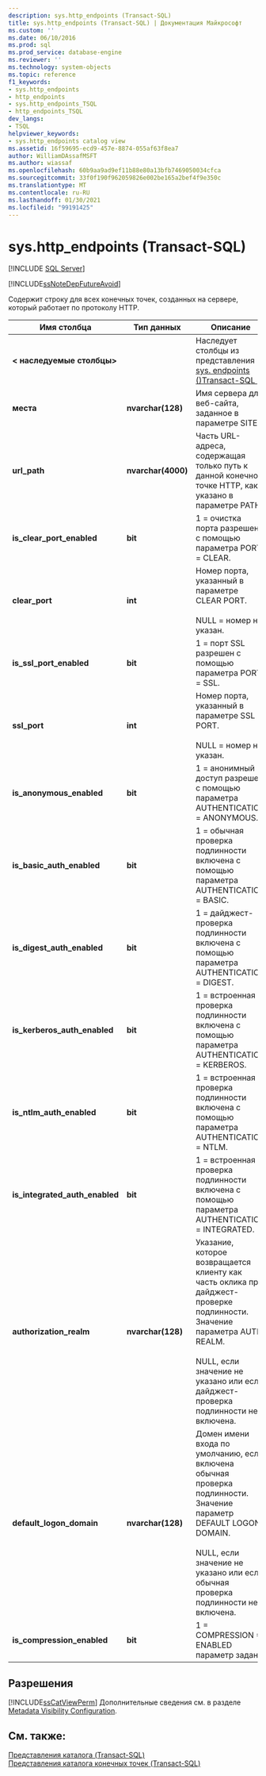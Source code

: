 ```yaml
---
description: sys.http_endpoints (Transact-SQL)
title: sys.http_endpoints (Transact-SQL) | Документация Майкрософт
ms.custom: ''
ms.date: 06/10/2016
ms.prod: sql
ms.prod_service: database-engine
ms.reviewer: ''
ms.technology: system-objects
ms.topic: reference
f1_keywords:
- sys.http_endpoints
- http_endpoints
- sys.http_endpoints_TSQL
- http_endpoints_TSQL
dev_langs:
- TSQL
helpviewer_keywords:
- sys.http_endpoints catalog view
ms.assetid: 16f59695-ecd9-457e-8874-055af63f8ea7
author: WilliamDAssafMSFT
ms.author: wiassaf
ms.openlocfilehash: 60b9aa9ad9ef11b88e80a13bfb7469050034cfca
ms.sourcegitcommit: 33f0f190f962059826e002be165a2bef4f9e350c
ms.translationtype: MT
ms.contentlocale: ru-RU
ms.lasthandoff: 01/30/2021
ms.locfileid: "99191425"
---
```

# <a name="syshttp_endpoints-transact-sql"></a>sys.http_endpoints (Transact-SQL)
[!INCLUDE [SQL Server](../../includes/applies-to-version/sqlserver.md)]

 [!INCLUDE[ssNoteDepFutureAvoid](../../includes/ssnotedepfutureavoid-md.md)]  

  Содержит строку для всех конечных точек, созданных на сервере, который работает по протоколу HTTP.  
  
|Имя столбца|Тип данных|Описание|  
|-----------------|---------------|-----------------|  
|**< наследуемые столбцы>**||Наследует столбцы из представления [sys. endpoints &#40;&#41;Transact-SQL ](../../relational-databases/system-catalog-views/sys-endpoints-transact-sql.md).|  
|**места**|**nvarchar(128)**|Имя сервера для веб-сайта, заданное в параметре SITE.|  
|**url_path**|**nvarchar(4000)**|Часть URL-адреса, содержащая только путь к данной конечной точке HTTP, как указано в параметре PATH. |  
|**is_clear_port_enabled**|**bit**|1 = очистка порта разрешена с помощью параметра PORT = CLEAR.|  
|**clear_port**|**int**|Номер порта, указанный в параметре CLEAR PORT.<br /><br /> NULL = номер не указан.|  
|**is_ssl_port_enabled**|**bit**|1 = порт SSL разрешен с помощью параметра PORT = SSL.|  
|**ssl_port**|**int**|Номер порта, указанный в параметре SSL PORT.<br /><br /> NULL = номер не указан.|  
|**is_anonymous_enabled**|**bit**|1 = анонимный доступ разрешен с помощью параметра AUTHENTICATION = ANONYMOUS.|  
|**is_basic_auth_enabled**|**bit**|1 = обычная проверка подлинности включена с помощью параметра AUTHENTICATION = BASIC.|  
|**is_digest_auth_enabled**|**bit**|1 = дайджест-проверка подлинности включена с помощью параметра AUTHENTICATION = DIGEST.|  
|**is_kerberos_auth_enabled**|**bit**|1 = встроенная проверка подлинности включена с помощью параметра AUTHENTICATION = KERBEROS.|  
|**is_ntlm_auth_enabled**|**bit**|1 = встроенная проверка подлинности включена с помощью параметра AUTHENTICATION = NTLM.|  
|**is_integrated_auth_enabled**|**bit**|1 = встроенная проверка подлинности включена с помощью параметра AUTHENTICATION = INTEGRATED.|  
|**authorization_realm**|**nvarchar(128)**|Указание, которое возвращается клиенту как часть оклика при дайджест-проверке подлинности. Значение параметра AUTH REALM.<br /><br /> NULL, если значение не указано или если дайджест-проверка подлинности не включена.|  
|**default_logon_domain**|**nvarchar(128)**|Домен имени входа по умолчанию, если включена обычная проверка подлинности. Значение параметр DEFAULT LOGON DOMAIN.<br /><br /> NULL, если значение не указано или если обычная проверка подлинности не включена.|  
|**is_compression_enabled**|**bit**|1 = COMPRESSION = ENABLED параметр задан.|  
  
## <a name="permissions"></a>Разрешения  
 [!INCLUDE[ssCatViewPerm](../../includes/sscatviewperm-md.md)] Дополнительные сведения см. в разделе [Metadata Visibility Configuration](../../relational-databases/security/metadata-visibility-configuration.md).  
  
## <a name="see-also"></a>См. также:  
 [Представления каталога (Transact-SQL)](../../relational-databases/system-catalog-views/catalog-views-transact-sql.md)   
 [Представления каталога конечных точек (Transact-SQL)](../../relational-databases/system-catalog-views/endpoints-catalog-views-transact-sql.md)  
  
  
